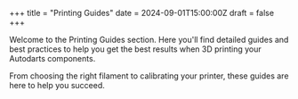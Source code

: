+++
title = "Printing Guides"
date = 2024-09-01T15:00:00Z
draft = false
+++

Welcome to the Printing Guides section. Here you'll find detailed guides and best practices to help you get the best results when 3D printing your Autodarts components.

From choosing the right filament to calibrating your printer, these guides are here to help you succeed.